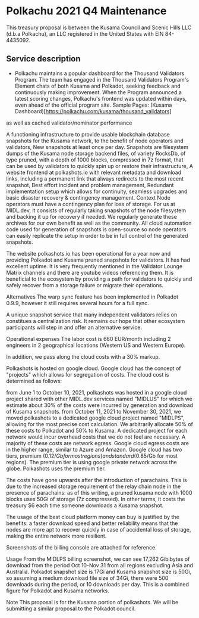 # Polkachu 2021 Q4 Maintenance

This treasury proposal is between the Kusama Council and Scenic Hills LLC (d.b.a Polkachu), an LLC registered in the United States with EIN 84-4435092.

## Service description
- Polkachu maintains a popular dashboard for the Thousand Validators Program. The team has engaged in the Thousand Validators Program's Element chats of both Kusama and Polkadot, seeking feedback and continuously making improvement. When the Program announced a latest scoring changes, Polkachu's frontend was updated within days, even ahead of the official program site. Sample Pages: (Kusama Dashboard)[https://polkachu.com/kusama/thousand_validators]
 
as well as cached validator/nominator performance 




A functioning infrastructure to provide usable blockchain database snapshots for the Kusama network, to the benefit of node operators and validators,
New snapshots at least once per day. Snapshots are filesystem dumps of the Kusama node storage backend files, of variety RocksDb, of type pruned, with a depth of 1000 blocks, compressed in 7z format, that can be used by validators to quickly spin up or restore their infrastructure,
A website frontend at polkashots.io with relevant metadata and download links, including a permanent link that always redirects to the most recent snapshot,
Best effort incident and problem management,
Redundant implementation setup which allows for continuity, seamless upgrades and basic disaster recovery & contingency management.
Context
Node operators must have a contingency plan for loss of storage. For us at MIDL.dev, it consists of regularly taking snapshots of the node filesystem and backing it up for recovery if needed. We regularly generate these archives for our own benefit as well as the community. All cloud automation code used for generation of snapshots is open-source so node operators can easily replicate the setup in order to be in full control of the generated snapshots.

The website polkashots.io has been operational for a year now and providing Polkadot and Kusama pruned snapshots for validators. It has had excellent uptime. It is very frequently mentioned in the Validator Lounge Matrix channels and there are youtube videos referencing them. It is beneficial to the ecosystem by providing a path for validators to quickly and safely recover from a storage failure or migrate their operations.

Alternatives
The warp sync feature has been implemented in Polkadot 0.9.9, however it still requires several hours for a full sync.

A unique snapshot service that many independent validators relies on constitues a centralization risk. It remains our hope that other ecosystem participants will step in and offer an alternative service.

Operational expenses
The labor cost is 660 EUR/month including 2 engineers in 2 geographical locations (Western US and Western Europe).

In addition, we pass along the cloud costs with a 30% markup.

Polkashots is hosted on google cloud. Google cloud has the concept of "projects" which allows for segregation of costs. The cloud cost is determined as follows:

from June 1 to October 10, 2021, polkashots was hosted in a google cloud project shared with other MIDL.dev services named "MIDLUS" for which we estimate about 30% of the costs were incurred by generation and download of Kusama snapshots.
from October 11, 2021 to November 30, 2021, we moved polkashots to a dedicated google cloud project named "MIDLPS", allowing for the most precise cost calculation. We arbitrarily allocate 50% of these costs to Polkadot and 50% to Kusama. A dedicated project for each network would incur overhead costs that we do not feel are necessary.
A majority of these costs are network egress. Google cloud egress costs are in the higher range, similar to Azure and Amazon. Google cloud has two tiers, premium ($0.12/Gb for most regions) and standard ($0.85/Gb for most regions). The premium tier is using google private network across the globe. Polkashots uses the premium tier.

The costs have gone upwards after the introduction of parachains. This is due to the increased storage requirement of the relay chain node in the presence of parachains: as of this writing, a pruned kusama node with 1000 blocks uses 50Gi of storage (7z compressed). In other terms, it costs the treasury $6 each time someone downloads a Kusama snapshot.

The usage of the best cloud platform money can buy is justified by the benefits: a faster download speed and better reliability means that the nodes are more apt to recover quickly in case of accidental loss of storage, making the entire network more resilient.

Screenshots of the billing console are attached for reference.

Usage
From the MIDLPS billing screenshot, we can see 17,262 Gibibytes of download from the period Oct 10-Nov 31 from all regions excluding Asia and Australia. Polkadot snapshot size is 17Gi and Kusama snapshot size is 50Gi, so assuming a medium download file size of 34Gi, there were 500 downloads during the period, or 10 downloads per day. This is a combined figure for Polkadot and Kusama networks.

Note
This proposal is for the Kusama portion of polkashots. We will be submitting a similar proposal to the Polkadot council.

